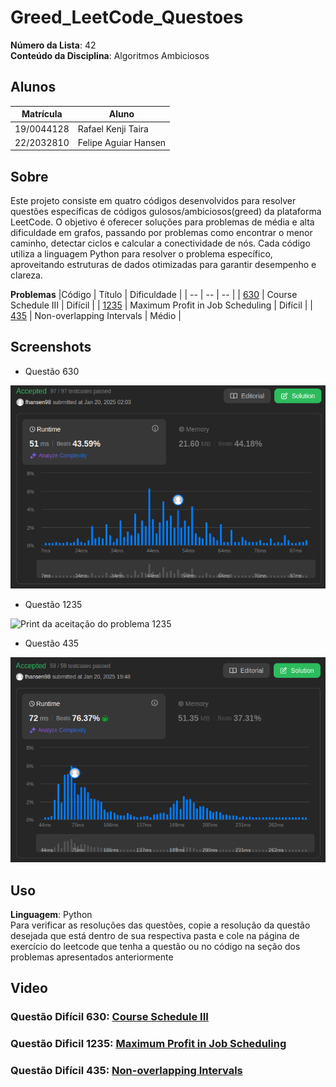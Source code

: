 # Greed_LeetCode_Questoes

**Número da Lista**: 42<br>
**Conteúdo da Disciplina**: Algoritmos Ambiciosos <br>

## Alunos
|Matrícula | Aluno |
| -- | -- |
| 19/0044128  |  Rafael Kenji Taira |
| 22/2032810  |  Felipe Aguiar Hansen |

## Sobre 
Este projeto consiste em quatro códigos desenvolvidos para resolver questões específicas de códigos gulosos/ambiciosos(greed) da plataforma LeetCode. O objetivo é oferecer soluções para problemas de média e alta dificuldade em grafos, passando por problemas como encontrar o menor caminho, detectar ciclos e calcular a conectividade de nós. Cada código utiliza a linguagem Python para resolver o problema específico, aproveitando estruturas de dados otimizadas para garantir desempenho e clareza.

**Problemas**
|Código | Título | Dificuldade |
| -- | -- | -- |
| [630](https://leetcode.com/problems/course-schedule-iii/description/) | Course Schedule III | Difícil |
| [1235](https://leetcode.com/problems/maximum-profit-in-job-scheduling/description/) | Maximum Profit in Job Scheduling | Difícil |
| [435](https://leetcode.com/problems/non-overlapping-intervals/description//) | Non-overlapping Intervals | Médio |

## Screenshots
- Questão 630

![Print da aceitação do problema 630](./Questao_630/accepted_630.png)

- Questão 1235

![Print da aceitação do problema 1235](./Questão_1235/accepted_1235.png)

- Questão 435

![Print da aceitação do problema 435](./Questao_435/accepted_435.png)

## Uso 
**Linguagem**: Python<br>
Para verificar as resoluções das questões, copie a resolução da questão desejada que está dentro de sua respectiva pasta e cole na página de exercício do leetcode que tenha a questão ou no código na seção dos problemas apresentados anteriormente

## Video 

### Questão Difícil 630: [Course Schedule III](https://youtu.be/y7eVGDXdaGQ)

### Questão Dificil 1235: [Maximum Profit in Job Scheduling](https://youtu.be/VJRGrez36e8)

### Questão Difícil 435: [Non-overlapping Intervals](https://youtu.be/y7eVGDXdaGQ)


